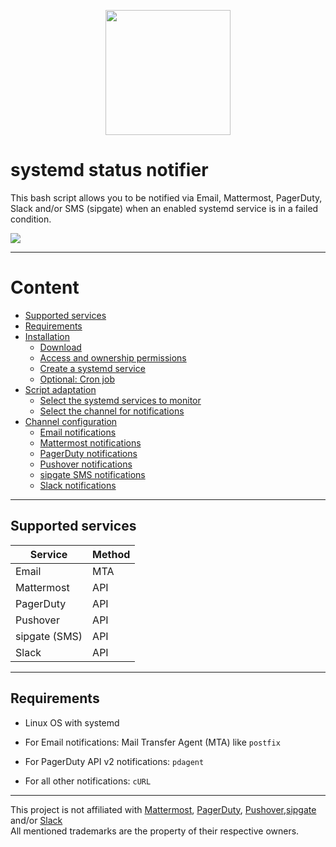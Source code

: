 <p align="center">
<a href="https://troubleshooting.tools/lookup/ip/"><img src="https://troubleshooting.tools/assets/img/troubleshooting.tools/gh_logo.png" height="200"></a>
</p>

# systemd status notifier

This bash script allows you to be notified via Email, Mattermost, PagerDuty, Slack and/or SMS (sipgate) when an enabled systemd service is in a failed condition.

<img src="https://github.com/disisto/systemd-status-notifier/raw/main/img/0_systemd-status-monitor.gif">

---

# Content

- [Supported services](https://github.com/disisto/systemd-status-notifier/wiki#supported-services)
- [Requirements](https://github.com/disisto/systemd-status-notifier/wiki#requirements)
- [Installation](https://github.com/disisto/systemd-status-notifier/wiki#installation)
  - [Download](https://github.com/disisto/systemd-status-notifier/wiki#download)
  - [Access and ownership permissions](https://github.com/disisto/systemd-status-notifier/wiki#access-and-ownership-permissions)
  - [Create a systemd service](https://github.com/disisto/systemd-status-notifier/wiki#create-a-systemd-service)
  - [Optional: Cron job](https://github.com/disisto/systemd-status-notifier/wiki#optional-cron-job)
- [Script adaptation](https://github.com/disisto/systemd-status-notifier/wiki#script-adaptation)
  - [Select the systemd services to monitor](https://github.com/disisto/systemd-status-notifier/wiki#select-the-systemd-services-to-monitor)
  - [Select the channel for notifications](https://github.com/disisto/systemd-status-notifier/wiki#select-the-channel-for-notifications)
- [Channel configuration](https://github.com/disisto/systemd-status-notifier/wiki#channel-configuration)
  - [Email notifications](https://github.com/disisto/systemd-status-notifier/wiki#email-notifications)
  - [Mattermost notifications](https://github.com/disisto/systemd-status-notifier/wiki#mattermost-notifications)
  - [PagerDuty notifications](https://github.com/disisto/systemd-status-notifier/wiki#pagerduty-notifications)
  - [Pushover notifications](https://github.com/disisto/systemd-status-notifier/wiki#pushover-notifications)
  - [sipgate SMS notifications](https://github.com/disisto/systemd-status-notifier/wiki#sipgate-sms-notifications)
  - [Slack notifications](https://github.com/disisto/systemd-status-notifier/wiki#slack-notifications)

---

## Supported services

| Service       | Method |
| ------------- | ------ |
| Email         | MTA    |
| Mattermost    | API    |
| PagerDuty     | API    |
| Pushover      | API    |
| sipgate (SMS) | API    |
| Slack         | API    |

---

## Requirements

- Linux OS with systemd

- For Email notifications: Mail Transfer Agent (MTA) like `postfix`

- For PagerDuty API v2 notifications: `pdagent`

- For all other notifications: `cURL`

---

This project is not affiliated with <a href="https://mattermost.com/">Mattermost</a>, <a href="https://www.pagerduty.com/">PagerDuty</a>, <a href="https://pushover.net)">Pushover</a>,<a href="https://www.sipgate.de/">sipgate</a> and/or <a href="https://www.sipgate.de/">Slack</a><br>All mentioned trademarks are the property of their respective owners.
